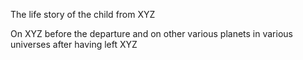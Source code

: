 The life story of the child from XYZ

On XYZ before the departure and on other various planets in various universes after having left XYZ

